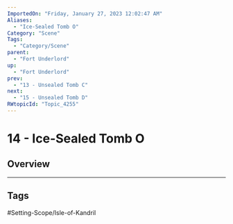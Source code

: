 ```yaml
---
ImportedOn: "Friday, January 27, 2023 12:02:47 AM"
Aliases:
  - "Ice-Sealed Tomb O"
Category: "Scene"
Tags:
  - "Category/Scene"
parent:
  - "Fort Underlord"
up:
  - "Fort Underlord"
prev:
  - "13 - Unsealed Tomb C"
next:
  - "15 - Unsealed Tomb D"
RWtopicId: "Topic_4255"
---
```

# 14 - Ice-Sealed Tomb O
## Overview

---
## Tags
#Setting-Scope/Isle-of-Kandril

